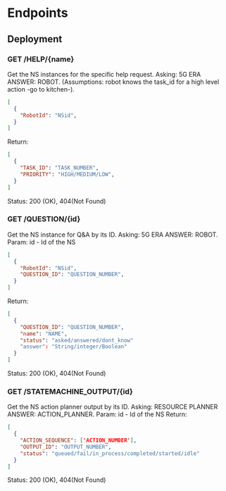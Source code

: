 # Endpoints

## Deployment


### GET /HELP/{name} 
Get the NS instances for the specific help request. Asking: 5G ERA ANSWER: ROBOT.
(Assumptions: robot knows the task_id for a high level action -go to kitchen-).

```json
[
  {
    "RobotId": "NSid",
  }
]
```


Return: 
```json
[
  {
    "TASK_ID": "TASK_NUMBER",
    "PRIORITY": "HIGH/MEDIUM/LOW",
  }
]
```
Status: 200 (OK), 404(Not Found)

### GET /QUESTION/{id} 
Get the NS instance for Q&A by its ID. Asking: 5G ERA ANSWER: ROBOT.
Param: id - Id of the NS

```json
[
  {
    "RobotId": "NSid",
    "QUESTION_ID": "QUESTION_NUMBER",
  }
]
```

Return: 
```json
[
  {
    "QUESTION_ID": "QUESTION_NUMBER",
    "name": "NAME",
    "status": "asked/answered/dont_know"
    "answer": "String/integer/Boolean"
  }
]
```

Status: 200 (OK), 404(Not Found)


### GET /STATEMACHINE_OUTPUT/{id} 
Get the NS action planner output by its ID. Asking: RESOURCE PLANNER ANSWER: ACTION_PLANNER.
Param: id - Id of the NS
Return: 
```json
[
  {
    "ACTION_SEQUENCE": ['ACTION_NUMBER'],
    "OUTPUT_ID": "OUTPUT_NUMBER",
    "status": "queued/fail/in_process/completed/started/idle"
  }
]
```

Status: 200 (OK), 404(Not Found)

